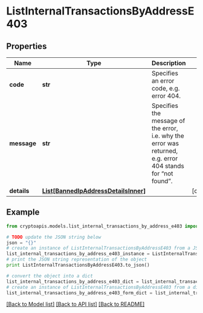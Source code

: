 # ListInternalTransactionsByAddressE403


## Properties
Name | Type | Description | Notes
------------ | ------------- | ------------- | -------------
**code** | **str** | Specifies an error code, e.g. error 404. | 
**message** | **str** | Specifies the message of the error, i.e. why the error was returned, e.g. error 404 stands for “not found”. | 
**details** | [**List[BannedIpAddressDetailsInner]**](BannedIpAddressDetailsInner.md) |  | [optional] 

## Example

```python
from cryptoapis.models.list_internal_transactions_by_address_e403 import ListInternalTransactionsByAddressE403

# TODO update the JSON string below
json = "{}"
# create an instance of ListInternalTransactionsByAddressE403 from a JSON string
list_internal_transactions_by_address_e403_instance = ListInternalTransactionsByAddressE403.from_json(json)
# print the JSON string representation of the object
print ListInternalTransactionsByAddressE403.to_json()

# convert the object into a dict
list_internal_transactions_by_address_e403_dict = list_internal_transactions_by_address_e403_instance.to_dict()
# create an instance of ListInternalTransactionsByAddressE403 from a dict
list_internal_transactions_by_address_e403_form_dict = list_internal_transactions_by_address_e403.from_dict(list_internal_transactions_by_address_e403_dict)
```
[[Back to Model list]](../README.md#documentation-for-models) [[Back to API list]](../README.md#documentation-for-api-endpoints) [[Back to README]](../README.md)



